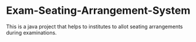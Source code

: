 # Exam-Seating-Arrangement-System
This is a java project that helps to institutes to allot seating arrangements during examinations.
